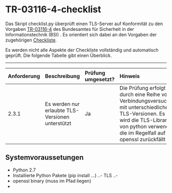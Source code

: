 # TR-03116-4-checklist
Das Skript checklist.py überprüft einen TLS-Server auf Konformität zu den Vorgaben [TR-03116-4](https://www.bsi.bund.de/SharedDocs/Downloads/DE/BSI/Publikationen/TechnischeRichtlinien/TR03116/BSI-TR-03116-4.pdf?__blob=publicationFile&v=2) des Bundesamtes für Sicherheit in der Informationstechnik (BSI) . Es orientiert sich dabei an den Vorgaben der zugehörigen [Checkliste](https://www.bsi.bund.de/SharedDocs/Downloads/DE/BSI/Publikationen/TechnischeRichtlinien/TR03116/TLS-Checkliste.pdf?__blob=publicationFile&v=2).

Es werden nicht alle Aspekte der Checkliste vollständig und automatisch geprüft. Die folgende Tabelle gibt einen Überblick.

----------------------------------------------------
| Anforderung | Beschreibung                                     | Prüfung umgesetzt? | Hinweis                                                                                                                                                                                   |
|:------------|:-------------------------------------------------|:-------------------|:------------------------------------------------------------------------------------------------------------------------------------------------------------------------------------------|
| 2.3.1       | Es werden nur erlaubte TLS-Versionen unterstützt | Ja                 | Die Prüfung erfolgt durch eine Reihe von Verbindungsversuchen mit unterschiedlichen TLS-Versionen. Es wird die TLS-Library von python verwendet, die im Regelfall auf openssl zurückfällt |


## Systemvoraussetungen
- Python 2.7
- Installierte Python Pakete (pip install ...)
..- TLS
..- 
- openssl binary (muss im Pfad liegen)
-

